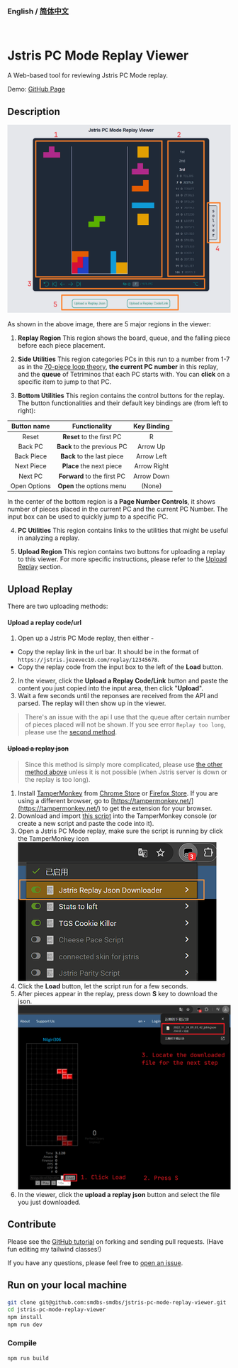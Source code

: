 ### English / [简体中文](https://github.com/smdbs-smdbs/jstris-pc-mode-replay-viewer/blob/main/README.zh.md)

<br/>

# Jstris PC Mode Replay Viewer

A Web-based tool for reviewing Jstris PC Mode replay.

Demo: [GitHub Page](https://smdbs01.github.io/jstris-pc-mode-replay-viewer//)

## Description

![Example picture](./md_assets/example.png)

As shown in the above image, there are 5 major regions in the viewer:

1. **Replay Region** This region shows the board, queue, and the falling piece before each piece placement.

2. **Side Utilities** This region categories PCs in this run to a number from 1-7 as in the [70-piece loop theory](https://docs.google.com/document/d/1udtq235q2SdoFYwMZNu-GRYR-4dCYMkp0E8_Hw1XTyg), **the current PC number** in this replay, and the **queue** of Tetriminos that each PC starts with. You can **click** on a specific item to jump to that PC.

3. **Bottom Utilities** This region contains the control buttons for the replay. The button functionalities and their default key bindings are (from left to right):

| Button name  |        Functionality        | Key Binding |
| :----------: | :-------------------------: | :---------: |
|    Reset     |  **Reset** to the first PC  |      R      |
|   Back PC    | **Back** to the previous PC |  Arrow Up   |
|  Back Piece  | **Back** to the last piece  | Arrow Left  |
|  Next Piece  |  **Place** the next piece   | Arrow Right |
|   Next PC    | **Forward** to the first PC | Arrow Down  |
| Open Options |  **Open** the options menu  |   (None)    |

In the center of the bottom region is a **Page Number Controls**, it shows number of pieces placed in the current PC and the current PC Number. The input box can be used to quickly jump to a specific PC.

4. **PC Utilities** This region contains links to the utilities that might be useful in analyzing a replay.

5. **Upload Region** This region contains two buttons for uploading a replay to this viewer. For more specific instructions, please refer to the [Upload Replay](#upload-replay) section.

## Upload Replay

There are two uploading methods:

#### Upload a replay code/url

1. Open up a Jstris PC Mode replay, then either -

- Copy the replay link in the url bar. It should be in the format of `https://jstris.jezevec10.com/replay/12345678`.
- Copy the replay code from the input box to the left of the **Load** button.

2. In the viewer, click the **Upload a Replay Code/Link** button and paste the content you just copied into the input area, then click "**Upload**".
3. Wait a few seconds until the reponses are received from the API and parsed. The replay will then show up in the viewer.

> There's an issue with the api I use that the queue after certain number of pieces placed will not be shown. If you see error `Replay too long`, please use the [second method](#upload-a-replay-json).

#### ~~Upload a replay json~~

> Since this method is simply more complicated, please use [the other method above](#upload-a-replay-codeurl) unless it is not possible (when Jstris server is down or the replay is too long).

1. Install [TamperMonkey](https://www.tampermonkey.net/index.php) from [Chrome Store](https://chrome.google.com/webstore/detail/tampermonkey/gppongmhjkpfnbhagpmjfkannfbllamg) or [Firefox Store](https://addons.mozilla.org/en-US/firefox/addon/tampermonkey/). If you are using a different browser, go to [https://tampermonkey.net/](https://tampermonkey.net/) to get the extension for your browser.
2. Download and import [this script](./md_assets/PCReplayDownloader.js) into the TamperMonkey console (or create a new script and paste the code into it).
3. Open a Jstris PC Mode replay, make sure the script is running by click the TamperMonkey icon
   ![Script instruction1](./md_assets/script1.png)
4. Click the **Load** button, let the script run for a few seconds.
5. After pieces appear in the replay, press down **S** key to download the json.
   ![Script instruction2](./md_assets/script2.png)
6. In the viewer, click the **upload a replay json** button and select the file you just downloaded.

## Contribute

Please see the [GitHub tutorial](https://docs.github.com/en/get-started/exploring-projects-on-github/contributing-to-a-project) on forking and sending pull requests. (Have fun editing my tailwind classes!)

If you have any questions, please feel free to [open an issue](https://github.com/smdbs-smdbs/jstris-pc-mode-replay-viewer/issues).

## Run on your local machine

```sh
git clone git@github.com:smdbs-smdbs/jstris-pc-mode-replay-viewer.git
cd jstris-pc-mode-replay-viewer
npm install
npm run dev
```

### Compile

```sh
npm run build
```
